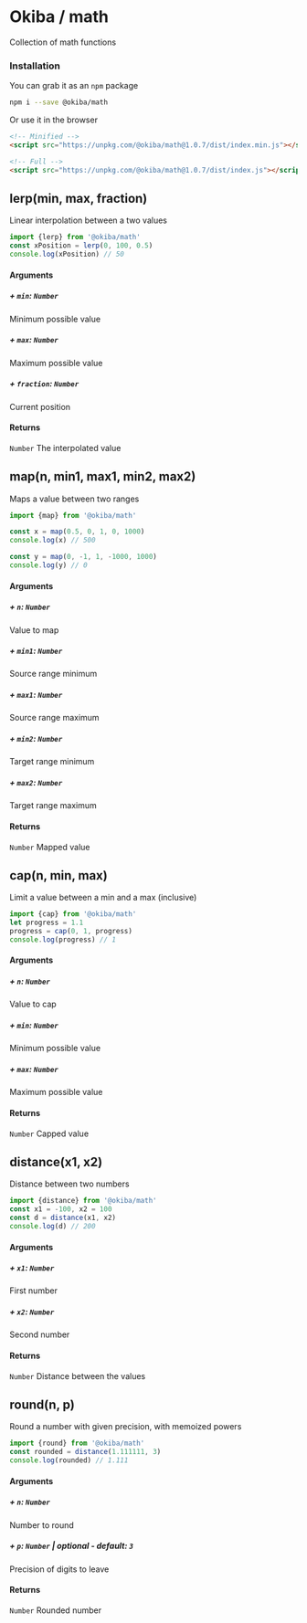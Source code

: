 

# Okiba / math
Collection of math functions




### Installation

You can grab it as an `npm` package 
```bash
npm i --save @okiba/math
```

Or use it in the browser
```html
<!-- Minified -->
<script src="https://unpkg.com/@okiba/math@1.0.7/dist/index.min.js"></script>

<!-- Full -->
<script src="https://unpkg.com/@okiba/math@1.0.7/dist/index.js"></script>
```




## lerp(min, max, fraction)


Linear interpolation between a two values






```javascript
import {lerp} from '@okiba/math'
const xPosition = lerp(0, 100, 0.5)
console.log(xPosition) // 50
```




#### Arguments


##### + `min`: `Number`

Minimum possible value


##### + `max`: `Number`

Maximum possible value


##### + `fraction`: `Number`

Current position





#### Returns

`Number` The interpolated value
## map(n, min1, max1, min2, max2)


Maps a value between two ranges






```javascript
import {map} from '@okiba/math'

const x = map(0.5, 0, 1, 0, 1000)
console.log(x) // 500

const y = map(0, -1, 1, -1000, 1000)
console.log(y) // 0
```




#### Arguments


##### + `n`: `Number`

Value to map


##### + `min1`: `Number`

Source range minimum


##### + `max1`: `Number`

Source range maximum


##### + `min2`: `Number`

Target range minimum


##### + `max2`: `Number`

Target range maximum





#### Returns

`Number` Mapped value
## cap(n, min, max)


Limit a value between a min and a max (inclusive)






```javascript
import {cap} from '@okiba/math'
let progress = 1.1
progress = cap(0, 1, progress)
console.log(progress) // 1
```




#### Arguments


##### + `n`: `Number`

Value to cap


##### + `min`: `Number`

Minimum possible value


##### + `max`: `Number`

Maximum possible value





#### Returns

`Number` Capped value
## distance(x1, x2)


Distance between two numbers






```javascript
import {distance} from '@okiba/math'
const x1 = -100, x2 = 100
const d = distance(x1, x2)
console.log(d) // 200
```




#### Arguments


##### + `x1`: `Number`

First number


##### + `x2`: `Number`

Second number





#### Returns

`Number` Distance between the values
## round(n, p)


Round a number with given precision, with memoized powers






```javascript
import {round} from '@okiba/math'
const rounded = distance(1.111111, 3)
console.log(rounded) // 1.111
```




#### Arguments


##### + `n`: `Number`

Number to round


##### + `p`: `Number` | _optional_ - _default_: `3`

Precision of digits to leave





#### Returns

`Number` Rounded number